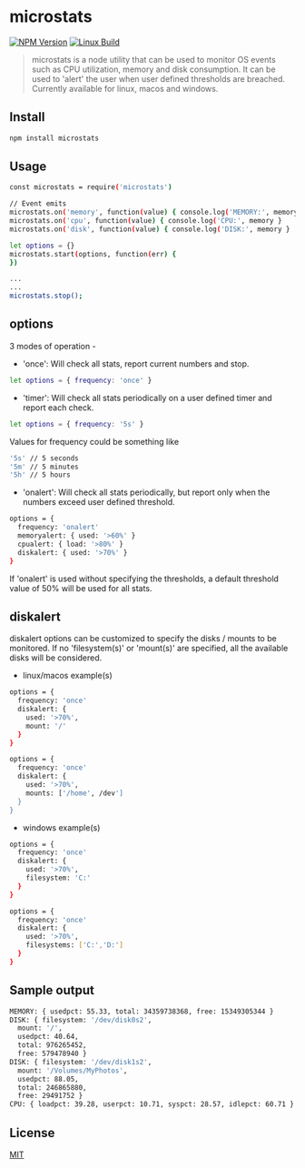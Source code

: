 # microstats

[![NPM Version][npm-image]][npm-url]
[![Linux Build][travis-image]][travis-url]

> microstats is a node utility that can be used to monitor OS events such as CPU utilization, memory and disk consumption. It can be used to 'alert' the user when user defined thresholds are breached. Currently available for linux, macos and windows. 

## Install

```bash
npm install microstats
```

## Usage

```bash
const microstats = require('microstats')

// Event emits
microstats.on('memory', function(value) { console.log('MEMORY:', memory }
microstats.on('cpu', function(value) { console.log('CPU:', memory }
microstats.on('disk', function(value) { console.log('DISK:', memory }

let options = {}
microstats.start(options, function(err) {
})

...
...
microstats.stop();
```

## options

3 modes of operation - 

- 'once': Will check all stats, report current numbers and stop.

```bash
let options = { frequency: 'once' }
```

- 'timer': Will check all stats periodically on a user defined timer and report each check.

```bash
let options = { frequency: '5s' }
```

Values for frequency could be something like

```bash
'5s' // 5 seconds
'5m' // 5 minutes
'5h' // 5 hours
```

- 'onalert': Will check all stats periodically, but report only when the numbers exceed user defined threshold.

```bash
options = {
  frequency: 'onalert'
  memoryalert: { used: '>60%' }
  cpualert: { load: '>80%' }
  diskalert: { used: '>70%' }
}
```
If 'onalert' is used without specifying the thresholds, a default threshold value of 50% will be used for all stats.

## diskalert 

diskalert options can be customized to specify the disks / mounts to be monitored. If no 'filesystem(s)' or 'mount(s)' are specified, all the available disks will be considered. 

- linux/macos example(s)
```bash
options = {
  frequency: 'once'
  diskalert: { 
    used: '>70%',
    mount: '/'
  }
}

options = {
  frequency: 'once'
  diskalert: { 
    used: '>70%',
    mounts: ['/home', /dev']
  }
}
```

- windows example(s)
```bash
options = {
  frequency: 'once'
  diskalert: { 
    used: '>70%',
    filesystem: 'C:'
  }
}

options = {
  frequency: 'once'
  diskalert: { 
    used: '>70%',
    filesystems: ['C:','D:']
  }
}
```

## Sample output
```bash
MEMORY: { usedpct: 55.33, total: 34359738368, free: 15349305344 }
DISK: { filesystem: '/dev/disk0s2',
  mount: '/',
  usedpct: 40.64,
  total: 976265452,
  free: 579478940 }
DISK: { filesystem: '/dev/disk1s2',
  mount: '/Volumes/MyPhotos',
  usedpct: 88.05,
  total: 246865880,
  free: 29491752 }
CPU: { loadpct: 39.28, userpct: 10.71, syspct: 28.57, idlepct: 60.71 }
```

## License

[MIT](http://vjpr.mit-license.org)

[npm-image]: https://img.shields.io/npm/v/microstats.svg
[npm-url]: https://npmjs.org/package/microstats
[travis-image]: https://travis-ci.org/sv-code/microstats.svg?branch=master
[travis-url]: https://travis-ci.org/sv-code/microstats
